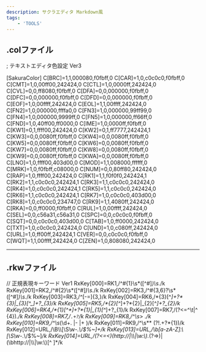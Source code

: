 ```yaml
---
description: サクラエディタ Markdown風
tags: 
    - 'TOOLS' 
---
```


## .colファイル

; テキストエディタ色設定 Ver3

[SakuraColor]
C[BRC]=1,1,000080,f0fbff,0
C[CAR]=1,0,c0c0c0,f0fbff,0
C[CMT]=1,0,00ff00,242424,0
C[CTL]=1,0,0000ff,242424,0
C[CVL]=0,0,ff8080,f0fbff,0
C[DFA]=0,0,000000,f0fbff,0
C[DFC]=0,0,000000,f0fbff,0
C[DFD]=0,0,000000,f0fbff,0
C[EOF]=1,0,00ffff,242424,0
C[EOL]=1,1,00ffff,242424,0
C[FN2]=1,0,000000,ffffa0,0
C[FN3]=1,0,000000,99ff99,0
C[FN4]=1,0,000000,9999ff,0
C[FN5]=1,0,000000,ff66ff,0
C[FND]=1,0,40ff00,ff0000,0
C[IME]=1,0,0000ff,f0fbff,0
C[KW1]=0,1,ffff00,242424,0
C[KW2]=0,1,ff7777,242424,1
C[KW3]=0,0,0080ff,f0fbff,0
C[KW4]=0,0,0080ff,f0fbff,0
C[KW5]=0,0,0080ff,f0fbff,0
C[KW6]=0,0,0080ff,f0fbff,0
C[KW7]=0,0,0080ff,f0fbff,0
C[KW8]=0,0,0080ff,f0fbff,0
C[KW9]=0,0,0080ff,f0fbff,0
C[KWA]=0,0,0080ff,f0fbff,0
C[LNO]=1,0,ffff00,403d00,0
C[MOD]=1,1,008000,ffffff,0
C[MRK]=1,0,f0fbff,c08000,0
C[NUM]=0,0,80ff80,242424,0
C[RAP]=1,0,ffff00,242424,0
C[RK1]=1,1,f0f0f0,242424,1
C[RK2]=1,1,c0c0c0,242424,1
C[RK3]=1,1,c0c0c0,242424,0
C[RK4]=1,0,c0c0c0,242424,1
C[RK5]=1,1,c0c0c0,242424,0
C[RK6]=1,1,c0c0c0,242424,1
C[RK7]=1,0,c0c0c0,403d00,0
C[RK8]=1,0,c0c0c0,234747,0
C[RK9]=1,1,4080ff,242424,0
C[RKA]=0,0,ff0000,f0fbff,0
C[RUL]=1,0,00ffff,242424,0
C[SEL]=0,0,c56a31,c56a31,0
C[SPC]=0,0,c0c0c0,f0fbff,0
C[SQT]=0,0,c0c0c0,403d00,0
C[TAB]=1,0,ff0000,242424,0
C[TXT]=1,0,c0c0c0,242424,0
C[UND]=1,0,c080ff,242424,0
C[URL]=1,0,ff00ff,242424,1
C[VER]=0,0,c0c0c0,f0fbff,0
C[WQT]=1,1,00ffff,242424,0
C[ZEN]=1,0,808080,242424,0

***

## .rkwファイル

// 正規表現キーワード Ver1
RxKey[000]=RK1,/^#{1}\s*([^#]*)\s.*/k
RxKey[001]=RK2,/^#{2}\s*([^#]*)\s.*/k
RxKey[002]=RK3,/^#{3,6}?\s*([^#]*)\s.*/k
RxKey[003]=RK3,/^[-=]{3,}/k
RxKey[004]=RK6,/\*{3}[^*]+?\*{3}|\_{3}[^_]+?\_{3}/k
RxKey[005]=RK5,/\*{2}[^*]+?\*{2}|\_{2}[^_]+?\_{2}/k
RxKey[006]=RK4,/\*{1}[^*]+?\*{1}|\_{1}[^_]+?\_{1}/k
RxKey[007]=RK7,/(?<=^\t|^ {4}).*/k
RxKey[008]=RK7,/`.+?`/k
RxKey[009]=RK8,/^\s*> .*/k
RxKey[010]=RK9,/^\s*(\d+\. |- |\+ )/k
RxKey[011]=RK9,/^\s*\* (?!.+?\*{1})/k
RxKey[012]=URL,/\B\\\\[\S\w\-_\.\\\/\$%~]+/k
RxKey[013]=URL,/\b[a-zA-Z]:\\[\S\w\-_\.\\\/\$%~]*/k
RxKey[014]=URL,/(?<=<)(http:\/\/|\\\\|\w:\\).*(?=>)|(\bhttp:\/\/|\\\\|\w:\\)[^ ]*/k
